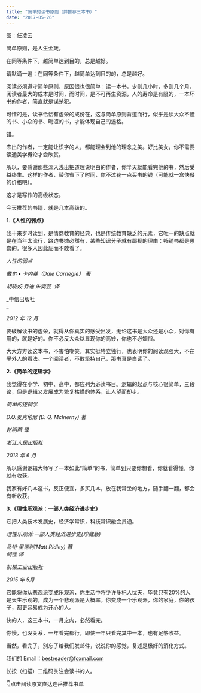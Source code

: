 ```yaml
---
title: "简单的读书原则（并推荐三本书）"
date: "2017-05-26"
---
```


图：任凌云

简单原则，是人生金箴。  

在同等条件下，越简单达到目的，总是越好。

请默诵一遍：在同等条件下，越简单达到目的的，总是越好。

阅读必须遵守简单原则，原因很也很简单：读一本书，少则几小时，多则几个月，阅读者最大的成本是时间，而时间，是不可再生资源，人的寿命是有限的，一本坏书的作者，简直就是谋杀犯。

可惜的是，读书恰恰有虚荣的成份在，这与简单原则背道而行，似乎是读大众不懂的书、小众的书、晦涩的书，才能体现自己的逼格。

错。

杰出的作者，一定能让识字的人，都能理会到他的理念之美。好比美女，你不需要读通美学概论才会欣赏。

所以，要感谢那些深入浅出把道理说明白的作者，你半天就能看完他的书，然后受益终生。这样的作者，替你省下了时间，你不过花一点买书的钱（可能就一盒快餐的价格吧）。

这才是写作的高级状态。

今天推荐的书籍，就是几本高级的。

1.**《人性的弱点》**

我十来岁时读到，是情商教育的经典，也是传统教育缺乏的元素，它唯一的缺点就是在当年太流行，路边书摊必然有，某些知识分子就有鄙视的理由：畅销书都是愚蠢的。很多人因此反而不敢看了。

  

_人性的弱点_

_戴尔 **•** 卡内基（Dale Carnegie） 著_ 

_胡晓姣 乔迪 朱奕芸  译_

_中信出版社  
_

_2012 年 12 月_

要破解读书的虚荣，就得从你真实的感受出发，无论这书是大众还是小众，对你有用的，就是好的。你不必反大众以显现你的高妙，你也不必媚俗。

大大方方读这本书，不害怕嘲笑，其实挺特立独行，也表明你的阅读观强大，不在乎外人的看法。一个阅读者，不敢坚持自己，那书真是白读了。

**2.《简单的逻辑学》**

我觉得在小学、初中、高中，都应列为必读书目。逻辑的起点与核心很简单，三段论，但是逻辑又发展成为繁复枯燥的体系，让人望而却步。

_简单的逻辑学_

_D.Q.麦克伦尼 (D. Q. McInerny) 著_ 

_赵明燕 译_

_浙江人民出版社_

_2013 年 6 月_

所以感谢逻辑大师写了一本如此“简单”的书，简单到只要你想看，你就看得懂，你就有收获。

我家有好几本这书，反正便宜，多买几本，放在我常坐的地方，随手翻一翻，都会有新收获。

**3.《理性乐观派：一部人类经济进步史》**

它把人类技术发展史，经济学常识，科技常识融会贯通。

_理性乐观派:一部人类经济进步史(珍藏版)_

_马特·里德利(Matt Ridley) 著   
闾佳 译_

_机械工业出版社_

_2015 年 5月_  

  

它能将你从悲观派变成乐观派，你生活中将少许多杞人忧天，毕竟只有20%的人是天生乐观的，成为一个悲观派是大概率。你变成一个乐观派，你的家庭，你的孩子，都更容易成为开心的人。

快的人，这三本书，一月之内，必然看完。

你慢，也没关系，一年看完都行，即使一年只看完其中一本，也有足够收益。

当然，看完了，别忘了给我们发邮件，说说你的感觉，复述是极好的消化方式。

我们的 Email：bestreader@foxmail.com

长按（扫描）二维码关注会读书的人。

👇点击阅读原文直达连岳推荐书单
